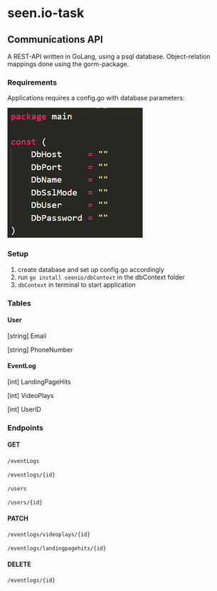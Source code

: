 # seen.io-task

## Communications API

A REST-API written in GoLang, using a psql database.
Object-relation mappings done using the gorm-package.

### Requirements
Applications requires a config.go with database parameters:

![config template](https://github.com/zamFe/seen.io-task/blob/main/SeenIO/images/config_template.png?raw=true)
### Setup

1. create database and set up config.go accordingly
2. run `go install seenio/dbContext` in the dbContext folder
3. `dbContext` in terminal to start application

### Tables

#### User

[string] Email

[string] PhoneNumber

#### EventLog

[int] LandingPageHits

[int] VideoPlays

[int] UserID

### Endpoints

#### GET

`/eventLogs` 

`/eventlogs/{id}`

`/users`

`/users/{id}`

#### PATCH

`/eventlogs/videoplays/{id}`

`/eventlogs/landingpagehits/{id}`

#### DELETE

`/eventlogs/{id}`

